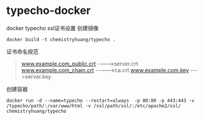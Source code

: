 # typecho-docker
docker typecho ssl证书设置
创建镜像

```shell
docker build -t chemistryhuang/typecho .
```
证书命名规范
>www.example.com_public.crt ---->server.crt
>www.example.com_chain.crt ----->ca.crt
>www.example.com.key --->server.key

创建容器

```shell
docker run -d --name=typecho --restart=always  -p 80:80 -p 443:443 -v /typecho/path/:/var/www/html -v /ssl/path/ssl/:/etc/apache2/ssl/ chemistryhuang/typecho
```

